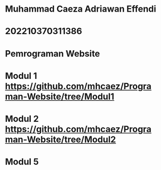 # Muhammad Caeza Adriawan Effendi
# 202210370311386
# Pemrograman Website
# Modul 1 https://github.com/mhcaez/Programan-Website/tree/Modul1
# Modul 2 https://github.com/mhcaez/Programan-Website/tree/Modul2
# Modul 5 
